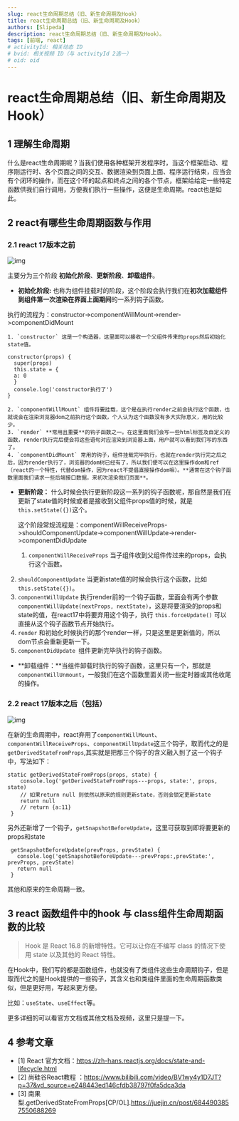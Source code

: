 ```yaml
---
slug: react生命周期总结（旧、新生命周期及Hook）
title: react生命周期总结（旧、新生命周期及Hook）
authors: [Slipeda]
description: react生命周期总结（旧、新生命周期及Hook）。
tags: [前端, react]
# activityId: 相关动态 ID
# bvid: 相关视频 ID（与 activityId 2选一）
# oid: oid
---
```


<!-- truncate -->

# react生命周期总结（旧、新生命周期及Hook）

## 1 理解生命周期

什么是react生命周期呢？当我们使用各种框架开发程序时，当这个框架启动、程序刚运行时、各个页面之间的交互、数据渲染到页面上面、程序运行结束，应当会有个闭环的操作，而在这个环的起点和终点之间的各个节点，框架给给定一些特定函数供我们自行调用，方便我们执行一些操作，这便是生命周期。react也是如此。


## 2 react有哪些生命周期函数与作用

### 2.1 react 17版本之前



![img](https://cdn.nlark.com/yuque/0/2022/png/22565604/1656945408594-7187c2e7-10b6-42f4-813e-098d77d8b80b.png)

主要分为三个阶段 **初始化阶段**、**更新阶段**、**卸载组件**。

- **初始化阶段:** 也称为组件挂载时的阶段，这个阶段会执行我们在**初次加载组件到组件第一次渲染在界面上面期间**的一系列钩子函数。

执行的流程为：constructor->componentWillMount->render->componentDidMount

 	1. `constructor` 这是一个构造器，这里面可以接收一个父组件传来的props然后初始化state值。		

```
constructor(props) {
  super(props)
  this.state = {
  a: 0
  }
  console.log('constructor执行了')
}
```

 	2. `componentWillMount` 组件将要挂载，这个是在执行render之前会执行这个函数，也就说会在渲染浏览器dom之前执行这个函数，个人认为这个函数没有多大实际意义，用的比较少。
 	3. `render` **常用且重要**的钩子函数之一。在这里面我们会写一些html标签及自定义的函数，render执行完后便会将这些语句对应渲染到浏览器上面，用户就可以看到我们写的东西了。
 	4. `componentDidMount` 常用的钩子，组件挂载完毕执行，也就在render执行完之后之后，因为render执行了，浏览器的dom树已经有了，所以我们便可以在这里操作dom和ref（react的一个特性，代替dom操作，因为react不提倡直接操作dom嘛）。**通常在这个钩子函数里面我们请求一些后端接口数据，来初次渲染我们页面**。

- **更新阶段：**  什么时候会执行更新阶段这一系列的钩子函数呢，那自然是我们在更新了state值的时候或者是接收到父组件props值的时候，就是`this.setState({})`这个。

  这个阶段常规流程是：componentWillReceiveProps->shouldComponentUpdate->componentWillUpdate->render->componentDidUpdate

  1.  `componentWillReceiveProps` 当子组件收到父组件传过来的props，会执行这个函数。

2. `shouldComponentUpdate` 当更新state值的时候会执行这个函数，比如`this.setState({})`。
3. `componentWillUpdate` 执行render前的一个钩子函数，里面会有两个参数`componentWillUpdate(nextProps, nextState)`，这是将要渲染的props和state的值，在react17中将要弃用这个钩子，执行 `this.forceUpdate()` 可以直接从这个钩子函数节点开始执行。
4. `render` 和初始化时候执行的那个render一样，只是这里是更新值的，所以dom节点会重新更新一下。
5. `componentDidUpdate `组件更新完毕执行的钩子函数。

- **卸载组件：**当组件卸载时执行的钩子函数，这里只有一个，那就是`componentWillUnmount`，一般我们在这个函数里面关闭一些定时器或其他收尾的操作。

### 2.2 react 17版本之后（包括）

![img](https://cdn.nlark.com/yuque/0/2022/png/22565604/1656977515120-9ce187b3-8f13-4da3-aacf-454bf203350d.png)

在新的生命周期中，react弃用了`componentWillMount`、`componentWillReceiveProps`、`componentWillUpdate`这三个钩子，取而代之的是`getDerivedStateFromProps`,其实就是把那三个钩子的含义融入到了这一个钩子中，写法如下：

```
static getDerivedStateFromProps(props, state) {
    console.log('getDerivedStateFromProps---props, state:', props, state)
    // 如果return null 则依然以原来的规则更新state，否则会锁定更新state
    return null
    // return {a:11}
 }
```

另外还新增了一个钩子，`getSnapshotBeforeUpdate`，这里可获取到即将要更新的props和state

```
 getSnapshotBeforeUpdate(prevProps, prevState) {
   console.log('getSnapshotBeforeUpdate---prevProps:,prevState:', prevProps, prevState)
   return null
 }
```

其他和原来的生命周期一致。

## 3 react 函数组件中的hook 与 class组件生命周期函数的比较

> Hook 是 React 16.8 的新增特性。它可以让你在不编写 class 的情况下使用 state 以及其他的 React 特性。

在Hook中，我们写的都是函数组件，也就没有了类组件这些生命周期钩子，但是取而代之的是Hook提供的一些钩子，其含义也和类组件里面的生命周期函数类似，但是更好用，写起来更方便。

比如：`useState`、`useEffect`等。

更多详细的可以看官方文档或其他文档及视频，这里只是提一下。

## 4 参考文章

- [1] React 官方文档：https://zh-hans.reactjs.org/docs/state-and-lifecycle.html
- [2] 尚硅谷React教程 ：https://www.bilibili.com/video/BV1wy4y1D7JT?p=37&vd_source=e248443ed146cfdb38797f0fa5dca3da
- [3] 南果梨.getDerivedStateFromProps[CP/OL].https://juejin.cn/post/6844903857550688269